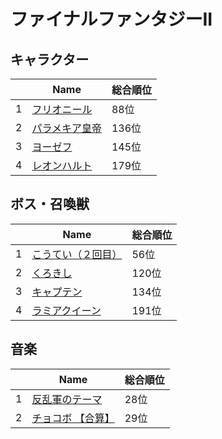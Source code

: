# ファイナルファンタジーII

## キャラクター
||Name|総合順位|
|-|-|-|
|1|[フリオニール](https://www.google.co.jp/search?hl=jp&gl=JP&tbm=isch&q=%E3%83%95%E3%83%AA%E3%82%AA%E3%83%8B%E3%83%BC%E3%83%AB+%E3%83%95%E3%82%A1%E3%82%A4%E3%83%8A%E3%83%AB%E3%83%95%E3%82%A1%E3%83%B3%E3%82%BF%E3%82%B8%E3%83%BCII)|88位|
|2|[パラメキア皇帝](https://www.google.co.jp/search?hl=jp&gl=JP&tbm=isch&q=%E3%83%91%E3%83%A9%E3%83%A1%E3%82%AD%E3%82%A2%E7%9A%87%E5%B8%9D+%E3%83%95%E3%82%A1%E3%82%A4%E3%83%8A%E3%83%AB%E3%83%95%E3%82%A1%E3%83%B3%E3%82%BF%E3%82%B8%E3%83%BCII)|136位|
|3|[ヨーゼフ](https://www.google.co.jp/search?hl=jp&gl=JP&tbm=isch&q=%E3%83%A8%E3%83%BC%E3%82%BC%E3%83%95+%E3%83%95%E3%82%A1%E3%82%A4%E3%83%8A%E3%83%AB%E3%83%95%E3%82%A1%E3%83%B3%E3%82%BF%E3%82%B8%E3%83%BCII)|145位|
|4|[レオンハルト](https://www.google.co.jp/search?hl=jp&gl=JP&tbm=isch&q=%E3%83%AC%E3%82%AA%E3%83%B3%E3%83%8F%E3%83%AB%E3%83%88+%E3%83%95%E3%82%A1%E3%82%A4%E3%83%8A%E3%83%AB%E3%83%95%E3%82%A1%E3%83%B3%E3%82%BF%E3%82%B8%E3%83%BCII)|179位|

## ボス・召喚獣
||Name|総合順位|
|-|-|-|
|1|[こうてい（２回目）](https://www.google.co.jp/search?hl=jp&gl=JP&tbm=isch&q=%E3%81%93%E3%81%86%E3%81%A6%E3%81%84%EF%BC%88%EF%BC%92%E5%9B%9E%E7%9B%AE%EF%BC%89+%E3%83%95%E3%82%A1%E3%82%A4%E3%83%8A%E3%83%AB%E3%83%95%E3%82%A1%E3%83%B3%E3%82%BF%E3%82%B8%E3%83%BCII)|56位|
|2|[くろきし](https://www.google.co.jp/search?hl=jp&gl=JP&tbm=isch&q=%E3%81%8F%E3%82%8D%E3%81%8D%E3%81%97+%E3%83%95%E3%82%A1%E3%82%A4%E3%83%8A%E3%83%AB%E3%83%95%E3%82%A1%E3%83%B3%E3%82%BF%E3%82%B8%E3%83%BCII)|120位|
|3|[キャプテン](https://www.google.co.jp/search?hl=jp&gl=JP&tbm=isch&q=%E3%82%AD%E3%83%A3%E3%83%97%E3%83%86%E3%83%B3+%E3%83%95%E3%82%A1%E3%82%A4%E3%83%8A%E3%83%AB%E3%83%95%E3%82%A1%E3%83%B3%E3%82%BF%E3%82%B8%E3%83%BCII)|134位|
|4|[ラミアクイーン](https://www.google.co.jp/search?hl=jp&gl=JP&tbm=isch&q=%E3%83%A9%E3%83%9F%E3%82%A2%E3%82%AF%E3%82%A4%E3%83%BC%E3%83%B3+%E3%83%95%E3%82%A1%E3%82%A4%E3%83%8A%E3%83%AB%E3%83%95%E3%82%A1%E3%83%B3%E3%82%BF%E3%82%B8%E3%83%BCII)|191位|

## 音楽
||Name|総合順位|
|-|-|-|
|1|[反乱軍のテーマ](https://www.youtube.com/results?search_query=%E5%8F%8D%E4%B9%B1%E8%BB%8D%E3%81%AE%E3%83%86%E3%83%BC%E3%83%9E+%E3%83%95%E3%82%A1%E3%82%A4%E3%83%8A%E3%83%AB%E3%83%95%E3%82%A1%E3%83%B3%E3%82%BF%E3%82%B8%E3%83%BCII)|28位|
|2|[チョコボ 【合算】](https://www.youtube.com/results?search_query=%E3%83%81%E3%83%A7%E3%82%B3%E3%83%9C+%E3%80%90%E5%90%88%E7%AE%97%E3%80%91+%E3%83%95%E3%82%A1%E3%82%A4%E3%83%8A%E3%83%AB%E3%83%95%E3%82%A1%E3%83%B3%E3%82%BF%E3%82%B8%E3%83%BCII)|29位|


